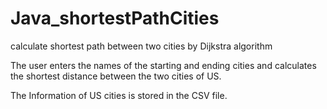 # Java_shortestPathCities
calculate shortest path between two cities by Dijkstra algorithm

The user enters the names of the starting and ending cities and 
calculates the shortest distance between the two cities of US.

The Information of US cities is stored in the CSV file.
